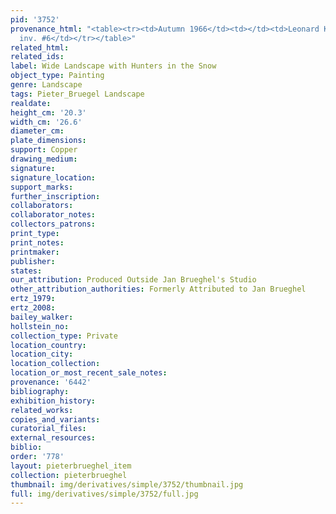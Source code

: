 ```yaml
---
pid: '3752'
provenance_html: "<table><tr><td>Autumn 1966</td><td></td><td>Leonard Koetser Gallery
  inv. #6</td></tr></table>"
related_html: 
related_ids: 
label: Wide Landscape with Hunters in the Snow
object_type: Painting
genre: Landscape
tags: Pieter_Bruegel Landscape
realdate: 
height_cm: '20.3'
width_cm: '26.6'
diameter_cm: 
plate_dimensions: 
support: Copper
drawing_medium: 
signature: 
signature_location: 
support_marks: 
further_inscription: 
collaborators: 
collaborator_notes: 
collectors_patrons: 
print_type: 
print_notes: 
printmaker: 
publisher: 
states: 
our_attribution: Produced Outside Jan Brueghel's Studio
other_attribution_authorities: Formerly Attributed to Jan Brueghel
ertz_1979: 
ertz_2008: 
bailey_walker: 
hollstein_no: 
collection_type: Private
location_country: 
location_city: 
location_collection: 
location_or_most_recent_sale_notes: 
provenance: '6442'
bibliography: 
exhibition_history: 
related_works: 
copies_and_variants: 
curatorial_files: 
external_resources: 
biblio: 
order: '778'
layout: pieterbrueghel_item
collection: pieterbrueghel
thumbnail: img/derivatives/simple/3752/thumbnail.jpg
full: img/derivatives/simple/3752/full.jpg
---
```

